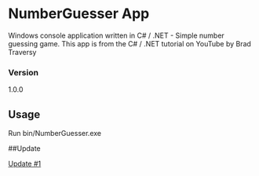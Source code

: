 # NumberGuesser App

Windows console application written in C# / .NET - Simple number guessing game. This app is from the C# / .NET tutorial on YouTube by Brad Traversy

### Version
1.0.0

## Usage
Run bin/NumberGuesser.exe

##Update

[Update #1](a38c569ffcfd8f13e5ed43fb13b4bb6f2416286c)
